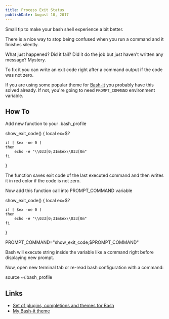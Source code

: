 ```yaml
---
title: Process Exit Status
publishDate: August 10, 2017
---
```


<link rel="stylesheet" href="https://cdnjs.cloudflare.com/ajax/libs/highlight.js/9.4.0/styles/github.min.css">

Small tip to make your bash shell experience a bit better.

There is a nice way to stop being confused when you run a command and it finishes silently.

<article-image src="./no-clue.png" alt="Process exited without any message what happened"></article-image>

What just happened? Did it fail? Did it do the job but just haven't written any message? Mystery.

To fix it you can write an exit code right after a command output if
the code was not zero.

<article-image src="./now-i-see.png" alt="Showing exist code after command output"></article-image>

If you are using some popular theme for <a href="https://github.com/Bash-it/bash-it">Bash-it</a> you probably have this solved already. If not, you're going to need <code class="inline-code-block">PROMPT_COMMAND</code> environment variable.

## How To

Add new function to your <inline-code>.bash_profile</inline-code>

<code-block lang="bash">
show_exit_code() {
    local ex=$?
    
    if [ $ex -ne 0 ]
    then
        echo -e "\\033[0;31m$ex\\033[0m"
    fi
}
</code-block>

The function saves exit code of the last executed command and then writes it in red color if the code is not zero.

Now add this function call into <inline-code>PROMPT_COMMAND</inline-code> variable

<code-block lang="bash" highlight-lines="[10]">
show_exit_code() {
    local ex=$?
    
    if [ $ex -ne 0 ]
    then
        echo -e "\\033[0;31m$ex\\033[0m"
    fi
}
 
PROMPT_COMMAND="show_exit_code;$PROMPT_COMMAND"
</code-block>

Bash will execute string inside the variable like a command right before displaying new prompt.

Now, open new terminal tab or re-read bash configuration with a command:

<code-block lang="bash">
source ~/.bash_profile
</code-block>

## Links

- [Set of plugins, completions and themes for Bash](https://github.com/Bash-it/bash-it)
- [My Bash-it theme](https://github.com/nik-garmash/bash-it/blob/349de3049b9f886285bc8d5f581ca41b2bbd50a5/themes/bakke/bakke.theme.bash)
